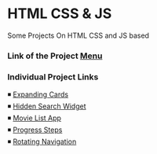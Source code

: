 # HTML CSS & JS

Some Projects On HTML CSS and JS based

### Link of the Project [Menu](https://mridul2820.github.io/html-css-js-projects/)

### Individual Project Links

◾ [Expanding Cards](https://mridul2820.github.io/html-css-js-projects/projects/expanding-cards/index.html)
<br/>
◾ [Hidden Search Widget](https://mridul2820.github.io/html-css-js-projects/projects/hidden-search-widget/index.html)
<br/>
◾ [Movie List App](https://mridul2820.github.io/html-css-js-projects/projects/movie-list-app/index.html)
<br/>
◾ [Progress Steps](https://mridul2820.github.io/html-css-js-projects/projects/progress-steps/index.html)
<br/>
◾ [Rotating Navigation](https://mridul2820.github.io/html-css-js-projects/projects/rotating-navigation/index.html)
<br/>
